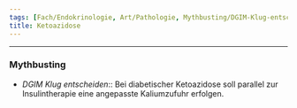 ```yaml
---
tags: [Fach/Endokrinologie, Art/Pathologie, Mythbusting/DGIM-Klug-entscheiden]
title: Ketoazidose
---
```

---
### Mythbusting
- *DGIM Klug entscheiden*:: Bei diabetischer Ketoazidose soll parallel zur Insulintherapie eine angepasste Kaliumzufuhr erfolgen.
